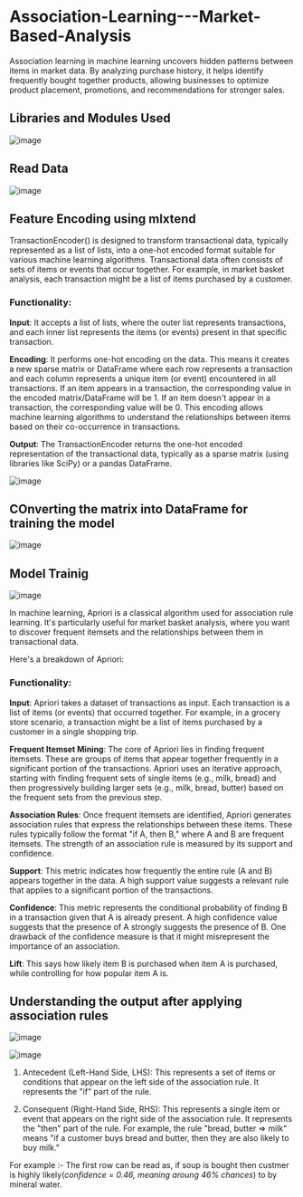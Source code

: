 # Association-Learning---Market-Based-Analysis
Association learning in machine learning uncovers hidden patterns between items in market data. By analyzing purchase history, it helps identify frequently bought together products, allowing businesses to optimize product placement, promotions, and recommendations for stronger sales.

## Libraries and Modules Used
![image](https://github.com/shashank-2010/Association-Learning---Market-Based-Analysis/assets/153171192/9307e7b9-4781-4d18-bf75-72ad9ab81a53)

## Read Data
![image](https://github.com/shashank-2010/Association-Learning---Market-Based-Analysis/assets/153171192/763b0e5d-f2fd-48f7-a403-e480a6da528c)

## Feature Encoding using mlxtend
TransactionEncoder() is designed to transform transactional data, typically represented as a list of lists, into a one-hot encoded format suitable for various machine learning algorithms.
Transactional data often consists of sets of items or events that occur together. For example, in market basket analysis, each transaction might be a list of items purchased by a customer.
### Functionality:
**Input**: It accepts a list of lists, where the outer list represents transactions, and each inner list represents the items (or events) present in that specific transaction.

**Encoding**: It performs one-hot encoding on the data. This means it creates a new sparse matrix or DataFrame where each row represents a transaction and each column represents a unique item (or event) encountered in all transactions.
If an item appears in a transaction, the corresponding value in the encoded matrix/DataFrame will be 1.
If an item doesn't appear in a transaction, the corresponding value will be 0.
This encoding allows machine learning algorithms to understand the relationships between items based on their co-occurrence in transactions.

**Output**: The TransactionEncoder returns the one-hot encoded representation of the transactional data, typically as a sparse matrix (using libraries like SciPy) or a pandas DataFrame.

![image](https://github.com/shashank-2010/Association-Learning---Market-Based-Analysis/assets/153171192/2ef29886-2b8f-414d-a172-dff0c82de234)

## COnverting the matrix into DataFrame for training the model
![image](https://github.com/shashank-2010/Association-Learning---Market-Based-Analysis/assets/153171192/2126bb05-80c1-4378-a2b5-c39d30b71b5b)

## Model Trainig
![image](https://github.com/shashank-2010/Association-Learning---Market-Based-Analysis/assets/153171192/76b270f3-b73d-4be9-a83f-095ad0d2a9a4)

In machine learning, Apriori is a classical algorithm used for association rule learning. It's particularly useful for market basket analysis, where you want to discover frequent itemsets and the relationships between them in transactional data.

Here's a breakdown of Apriori:

### Functionality:

**Input**: Apriori takes a dataset of transactions as input. Each transaction is a list of items (or events) that occurred together. For example, in a grocery store scenario, a transaction might be a list of items purchased by a customer in a single shopping trip.

**Frequent Itemset Mining**: The core of Apriori lies in finding frequent itemsets. These are groups of items that appear together frequently in a significant portion of the transactions. Apriori uses an iterative approach, starting with finding frequent sets of single items (e.g., milk, bread) and then progressively building larger sets (e.g., milk, bread, butter) based on the frequent sets from the previous step.

**Association Rules**: Once frequent itemsets are identified, Apriori generates association rules that express the relationships between these items. These rules typically follow the format "if A, then B," where A and B are frequent itemsets. The strength of an association rule is measured by its support and confidence.

**Support**: This metric indicates how frequently the entire rule (A and B) appears together in the data. A high support value suggests a relevant rule that applies to a significant portion of the transactions.

**Confidence**: This metric represents the conditional probability of finding B in a transaction given that A is already present. A high confidence value suggests that the presence of A strongly suggests the presence of B.
One drawback of the confidence measure is that it might misrepresent the importance of an association. 

**Lift**: This says how likely item B is purchased when item A is purchased, while controlling for how popular item A is.

## Understanding the output after applying association rules
![image](https://github.com/shashank-2010/Association-Learning---Market-Based-Analysis/assets/153171192/166019cd-4c42-4cba-8c1f-c3d72deb1c37)

![image](https://github.com/shashank-2010/Association-Learning---Market-Based-Analysis/assets/153171192/4333bcee-593c-405b-8709-84f42360dca3)

1. Antecedent (Left-Hand Side, LHS): This represents a set of items or conditions that appear on the left side of the association rule. It represents the "if" part of the rule.

2. Consequent (Right-Hand Side, RHS): This represents a single item or event that appears on the right side of the association rule. It represents the "then" part of the rule.  For example, the rule "bread, butter => milk" means "if a customer buys bread and butter, then they are also likely to buy milk."

For example :- The first row can be read as, if soup is bought then custmer is highly likely(*confidence = 0.46, meaning aroung 46% chances*) to by mineral water. 
